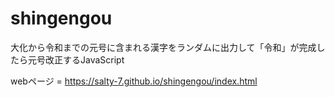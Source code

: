 # shingengou

大化から令和までの元号に含まれる漢字をランダムに出力して「令和」が完成したら元号改正するJavaScript

webページ = https://salty-7.github.io/shingengou/index.html